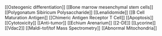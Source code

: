 [[Osteogenic differentiation]]
[[Bone marrow mesenchymal stem cells]]
[[Polygonatum Sibiricum Polysaccharide]]
[[Lenalidomide]]
[[B Cell Maturation Antigen]]
[[Chimeric Antigen Receptor T Cell]]
[[Apoptosis]]
[[Cytotoxicity]]
[[Anti-tumor]]
[[Echium Arenarium]]
[[2-DE]]
[[Lycorine]]
[[Vdac2]]
[[Maldi-tof/tof Mass Spectrometry]]
[[Abnormal Mitochondria]]
